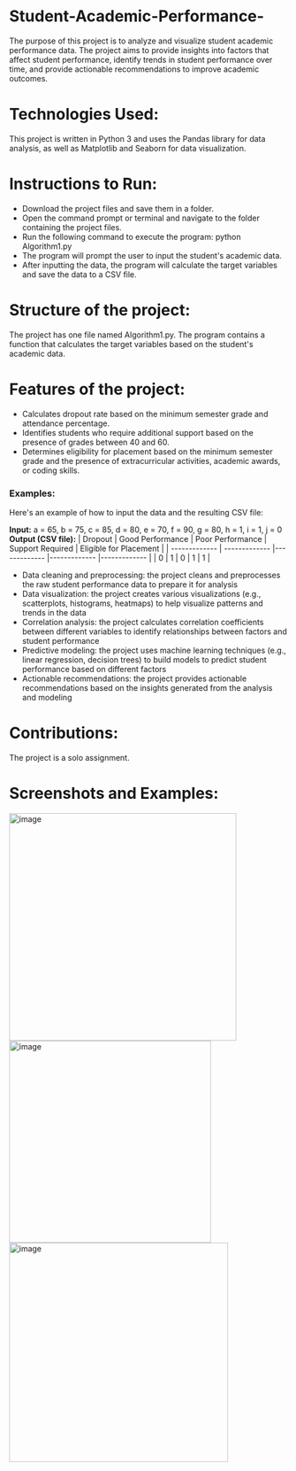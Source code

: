 # Student-Academic-Performance-
The purpose of this project is to analyze and visualize student academic performance data. The project aims to provide insights into factors that affect student performance, identify trends in student performance over time, and provide actionable recommendations to improve academic outcomes.

# Technologies Used:
This project is written in Python 3 and uses the Pandas library for data analysis, as well as Matplotlib and Seaborn for data visualization.

# Instructions to Run:
* Download the project files and save them in a folder.
* Open the command prompt or terminal and navigate to the folder containing the project files.
* Run the following command to execute the program: python Algorithm1.py
* The program will prompt the user to input the student's academic data.
* After inputting the data, the program will calculate the target variables and save the data to a CSV file.
# Structure of the project:
The project has one file named Algorithm1.py. The program contains a function that calculates the target variables based on the student's academic data.

# Features of the project:
* Calculates dropout rate based on the minimum semester grade and attendance percentage.
* Identifies students who require additional support based on the presence of grades between 40 and 60.
* Determines eligibility for placement based on the minimum semester grade and the presence of extracurricular activities, academic awards, or coding skills.
### Examples:
Here's an example of how to input the data and the resulting CSV file:

**Input:**
a = 65, b = 75, c = 85, d = 80, e = 70, f = 90, g = 80, h = 1, i = 1, j = 0
**Output (CSV file):**
| Dropout  | Good Performance | Poor Performance | Support Required | Eligible for Placement |
| ------------- | ------------- |------------- |------------- |------------- |
| 0 | 1  |  0 |  1	|	1   |
* Data cleaning and preprocessing: the project cleans and preprocesses the raw student performance data to prepare it for analysis
* Data visualization: the project creates various visualizations (e.g., scatterplots, histograms, heatmaps) to help visualize patterns and trends in the data
* Correlation analysis: the project calculates correlation coefficients between different variables to identify relationships between factors and student performance
* Predictive modeling: the project uses machine learning techniques (e.g., linear regression, decision trees) to build models to predict student performance based on different factors
* Actionable recommendations: the project provides actionable recommendations based on the insights generated from the analysis and modeling

# Contributions:
The project is a solo assignment.

# Screenshots and Examples:

<img width="411" alt="image" src="https://user-images.githubusercontent.com/104126957/236250940-fc88c872-4838-4367-bfed-be406c74b525.png">

<img width="365" alt="image" src="https://user-images.githubusercontent.com/104126957/236251486-6b653980-1014-42d3-bf03-0a746ca3572e.png">

<img width="396" alt="image" src="https://user-images.githubusercontent.com/104126957/236251826-5bec67b7-4bf9-4fa4-bf5f-65f11b52c917.png">
